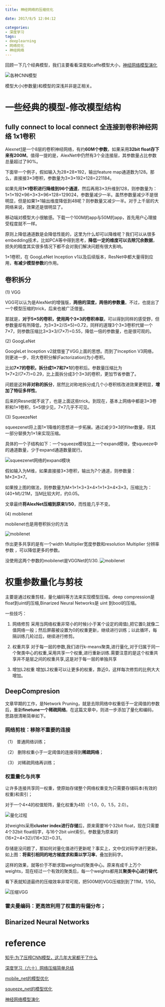 ```yaml
---
title: 神经网络的压缩优化

date: 2017/8/5 12:04:12

categories:
- 深度学习
tags:
- deeplearning
- 网络优化
- 神经网络
---
```


回顾一下几个经典模型，我们主要看看深度和caffe模型大小，[神经网络模型演化](https://dragonfive.github.io/2017-07-05/deep_learning_model/)

![各种CNN模型][1]

<!--more-->

模型大小(参数量)和模型的深浅并非是正相关。



# 一些经典的模型-修改模型结构

## fully connect to local connect 全连接到卷积神经网络  1x1卷积
Alexnet[1]是一个8层的卷积神经网络，有约**60M个参数**，如果采用**32bit float存下来有200M**。值得一提的是，AlexNet中仍然有3个全连接层，其参数量占比参数总量超过了90%。

下面举一个例子，假如输入为28×28×192，输出feature map通道数为128。那么，直接接3×3卷积，参数量为3×3×192×128=221184。

如果先用**1×1卷积进行降维到96个通道**，然后再用3×3升维到128，则参数量为：1×1×192×96+3×3×96×128=129024，参数量减少一半。虽然参数量减少不是很明显，但是如果1×1输出维度降低到48呢？则参数量又减少一半。对于上千层的大网络来说，效果还是很明显了。

移动端对模型大小很敏感。下载一个100M的app与50M的app，首先用户心理接受程度就不一样。

原则上降低通道数是会降低性能的，这里为什么却可以降维呢？我们可以从很多embedding技术，比如PCA等中得到思考，**降低一定的维度可以去除冗余数据**，损失的精度其实很多情况下都不会对我们解决问题有很大影响。

1×1卷积，在 GoogLeNet Inception v1以及后续版本，ResNet中都大量得到应用，**有减少模型参数**的作用。

## 卷积拆分 

(1) VGG

VGG可以认为是AlexNet的增强版，**两倍的深度，两倍的参数量**。不过，也提出了一个模型压缩的trick，后来也被广泛借鉴。

那就是，**对于5×5的卷积，使用两个3×3的卷积串联**，可以得到同样的感受野，但参数量却有所降低，为3×3×2/(5×5)=0.72，同样的道理3个3×3卷积代替一个7×7，则参数压缩比3×3×3/(7×7)=0.55，降低一倍的参数量，也是很可观的。

(2) GoogLeNet

GoogleLet Inception v2就借鉴了VGG上面的思想。而到了Inception V3网络，则更进一步，将大卷积分解(Factorization)为小卷积。

比如**7×7的卷积，拆分成1×7和7×1**的卷积后。参数量压缩比为1×7×2/(7×7)=0.29，比上面拆分成3个3×3的卷积，更加节省参数了。

问题是这种**非对称的拆分**，居然比对称地拆分成几个小卷积核改进效果更明显，**增加了特征多样性**。

后来的Resnet就不说了，也是上面这些trick。到现在，基本上网络中都是3×3卷积和1×1卷积，5×5很少见，7×7几乎不可见。

(3) SqueezeNet

squeezenet将上面1×1降维的思想进一步拓展。通过减少3×3的filter数量，将其一部分替换为1×1来实现压缩。

具体的一个子结构如下：一个squeeze模块加上一个expand模块，使squeeze中的通道数量，少于expand通道数量就行。

![squeezenet网络的expand模块][2]

假如输入为M维，如果直接接3×3卷积，输出为7个通道，则参数量：M×3×3×7。

如果按上图的做法，则参数量为M×1×1×3+3×4×1×1+3×4×3×3，压缩比为：(40+M)/21M，当M比较大时，约0.05。

文章最终**将AlexNet压缩到原来1/50**，而性能几乎不变。

(4) mobilenet

mobilenet也是用卷积拆分的方法 

![mobilenet][3]


作出更多共享的是有一个width Multiplier宽度参数和resolution Multiplier 分辨率参数 ，可以降低更多的参数。

没使用这两个参数的mobilenet是VGGNet的1/30.
![mobilenet][4]


# 权重参数量化与剪枝
主要是通过权重剪枝，量化编码等方法来实现模型压缩。deep compression是float到uint的压缩,Binarized Neural Networks是 uint 到bool的压缩。

一些技巧：
1. 网络修剪
采用当网络权重非常小的时候(小于某个设定的阈值),把它置0,就像二值网络一般；然后屏蔽被设置为0的权重更新，继续进行训练；以此循环，每隔训练几轮过后，继续进行修剪。

2. 权重共享
对于每一层的参数,我们进行k-means聚类,进行量化,对于归属于同一个聚类中心的权重,采用共享一个权重,进行重新训练.需要注意的是这个权重共享并不是层之间的权重共享,这是对于每一层的单独共享

3. 增加L2权重
增加L2权重可以让更多的权重，靠近0，这样每次修剪的比例大大增加。


## DeepCompresion
文章早期的工作，是Network Pruning，就是去除网络中权重低于一定阈值的参数后，重新**finetune一个稀疏网络**。在这篇文章中，则进一步添加了量化和编码，思路很清晰简单如下。

### 网络剪枝：移除不重要的连接
（1） 普通网络训练；

（2） 删除权重小于一定阈值的连接得到**稀疏网络**；

（3） 对稀疏网络再训练；

### 权重量化与共享
让许多连接共享同一权重，使原始存储整个网络权重变为只需要存储码本(有效的权重)和索引；

对于一个4×4的权值矩阵，量化权重为4阶（-1.0，0，1.5，2.0）。

![量化过程][5]

对weights采用**cluster index进行存储**后，原来需要16个32bit float，现在只需要4个32bit float码字，与16个2bit uint索引，参数量为原来的(16×2+4×32)/(16×32)=0.31。

存储是没问题了，那如何对量化值进行更新呢？事实上，文中仅对码字进行更新。如上图：**将索引相同的地方梯度求和乘以学习率**，叠加到码字。

这样的效果，就等价于不断求取weights的聚类中心。原来有成千上万个weights，现在经过一个有效的聚类后，每一个weights都用其**聚类中心进行替代**.

看下表就知道最终的压缩效率非常可观，把500M的VGG压缩到到了11M，1/50。


![压缩VGG][6]

### 霍夫曼编码：更高效利用了权重的有偏分布；


## Binarized Neural Networks




# reference

[知乎:为了压榨CNN模型，这几年大家都干了什么](https://zhuanlan.zhihu.com/p/25797790)

[ 深度学习（六十）网络压缩简单总结](http://blog.csdn.net/hjimce/article/details/51564774)

[mobile_net的模型优化](https://dragonfive.github.io/2017-07-17/mobilenets/)


[squeeze_net的模型优化](https://dragonfive.github.io/2017-07-20/squeeze_net/)

[神经网络模型演化](https://dragonfive.github.io/2017-07-05/deep_learning_model/)


  [1]: https://www.github.com/DragonFive/CVBasicOp/raw/master/1502693251377.jpg
  [2]: https://www.github.com/DragonFive/CVBasicOp/raw/master/1502694686047.jpg
  [3]: https://www.github.com/DragonFive/CVBasicOp/raw/master/1502694868072.jpg
  [4]: https://www.github.com/DragonFive/CVBasicOp/raw/master/1502695760857.jpg
  [5]: https://www.github.com/DragonFive/CVBasicOp/raw/master/1502698285109.jpg
  [6]: https://www.github.com/DragonFive/CVBasicOp/raw/master/1502698400878.jpg